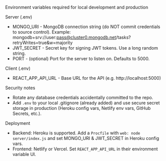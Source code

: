 Environment variables required for local development and production

Server (.env)
- MONGO_URI - MongoDB connection string (do NOT commit credentials to source control). Example: mongodb+srv://user:pass@cluster0.mongodb.net/tasks?retryWrites=true&w=majority
- JWT_SECRET - Secret key for signing JWT tokens. Use a long random string.
- PORT - (optional) Port for the server to listen on. Defaults to 5000.

Client (.env)
- REACT_APP_API_URL - Base URL for the API (e.g. http://localhost:5000)

Security notes
- Rotate any database credentials accidentally committed to the repo.
- Add `.env` to your local .gitignore (already added) and use secure secret storage in production (Heroku config vars, Netlify env vars, GitHub Secrets, etc.).

Deployment
- Backend: Heroku is supported. Add a `Procfile` with `web: node server/index.js` and set MONGO_URI & JWT_SECRET in Heroku config vars.
- Frontend: Netlify or Vercel. Set `REACT_APP_API_URL` in their environment variable UI.
